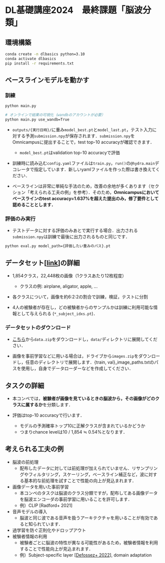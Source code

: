 # DL基礎講座2024　最終課題「脳波分類」

## 環境構築

```bash
conda create -n dlbasics python=3.10
conda activate dlbasics
pip install -r requirements.txt
```

## ベースラインモデルを動かす

### 訓練

```bash
python main.py

# オンラインで結果の可視化（wandbのアカウントが必要）
python main.py use_wandb=True
```

- `outputs/{実行日時}/`に重み`model_best.pt`と`model_last.pt`，テスト入力に対する予測`submission.npy`が保存されます．`submission.npy`をOmnicampusに提出することで，test top-10 accuracyが確認できます．

  - `model_best.pt`はvalidation top-10 accuracyで評価

- 訓練時に読み込む`config.yaml`ファイルは`train.py`，`run()`の`@hydra.main`デコレータで指定しています．新しいyamlファイルを作った際は書き換えてください．

- ベースラインは非常に単純な手法のため，改善の余地が多くあります（セクション「考えられる工夫の例」を参考）．そのため，**Omnicampusにおいてベースラインのtest accuracy=1.637%を超えた提出のみ，修了要件として認めることとします．**

### 評価のみ実行

- テストデータに対する評価のみあとで実行する場合．出力される`submission.npy`は訓練で最後に出力されるものと同じです．

```bash
python eval.py model_path={評価したい重みのパス}.pt
```

## データセット[[link](https://openneuro.org/datasets/ds004212/versions/2.0.0)]の詳細

- 1,854クラス，22,448枚の画像（1クラスあたり12枚程度）
  - クラスの例: airplane, aligator, apple, ...

- 各クラスについて，画像を約6:2:2の割合で訓練，検証，テストに分割

- 4人の被験者が存在し，どの被験者からのサンプルかは訓練に利用可能な情報として与えられる (`*_subject_idxs.pt`)．

### データセットのダウンロード

- [こちら](https://drive.google.com/drive/folders/1pgfVamCtmorUJTQejJpF8GhvwXa67rB9?usp=sharing)から`data.zip`をダウンロードし，`data/`ディレクトリに展開してください．

- 画像を事前学習などに用いる場合は，ドライブから`images.zip`をダウンロードし，任意のディレクトリで展開します．{train, val}_image_paths.txtのパスを使用し，自身でデータローダーなどを作成してください．

## タスクの詳細

- 本コンペでは，**被験者が画像を見ているときの脳波から，その画像がどのクラスに属するか**を分類します．

- 評価はtop-10 accuracyで行います．
  - モデルの予測確率トップ10に正解クラスが含まれているかどうか
  - つまりchance levelは10 / 1,854 ≒ 0.54%となります．

## 考えられる工夫の例

- 脳波の前処理
  - 配布したデータに対しては前処理が加えられていません．リサンプリングやフィルタリング，スケーリング，ベースライン補正など，波に対する基本的な前処理を試すことで性能の向上が見込まれます．
- 画像データを用いた事前学習
  - 本コンペのタスクは脳波のクラス分類ですが，配布してある画像データを脳波エンコーダの事前学習に用いることを許可します．
  - 例）CLIP [Radford+ 2021]
- 音声モデルの導入
  - 脳波と同じ波である音声を扱うアーキテクチャを用いることが有効であると知られています．
- 過学習を防ぐ正則化やドロップアウト
- 被験者情報の利用
  - 被験者ごとに脳波の特性が異なる可能性があるため，被験者情報を利用することで性能向上が見込まれます．
  - 例）Subject-specific layer [[Defossez+ 2022](https://arxiv.org/pdf/2208.12266)], domain adaptation
